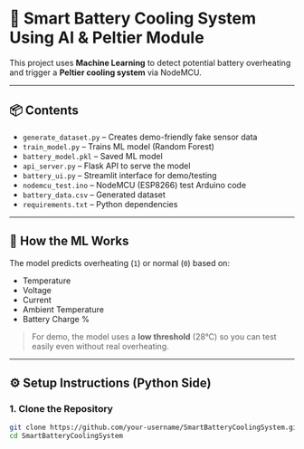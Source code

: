 # 🔋 Smart Battery Cooling System Using AI & Peltier Module

This project uses **Machine Learning** to detect potential battery overheating and trigger a **Peltier cooling system** via NodeMCU.

---

## 📦 Contents

- `generate_dataset.py` – Creates demo-friendly fake sensor data
- `train_model.py` – Trains ML model (Random Forest)
- `battery_model.pkl` – Saved ML model
- `api_server.py` – Flask API to serve the model
- `battery_ui.py` – Streamlit interface for demo/testing
- `nodemcu_test.ino` – NodeMCU (ESP8266) test Arduino code
- `battery_data.csv` – Generated dataset
- `requirements.txt` – Python dependencies

---

## 🧠 How the ML Works

The model predicts overheating (`1`) or normal (`0`) based on:
- Temperature
- Voltage
- Current
- Ambient Temperature
- Battery Charge %

> For demo, the model uses a **low threshold** (28°C) so you can test easily even without real overheating.

---

## ⚙️ Setup Instructions (Python Side)

### 1. Clone the Repository
```bash
git clone https://github.com/your-username/SmartBatteryCoolingSystem.git
cd SmartBatteryCoolingSystem

